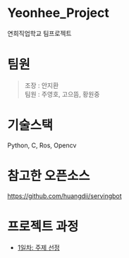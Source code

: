 # Yeonhee_Project
연희직업학교 팀프로젝트
# 팀원
> 조장 : 안지환 <br/>
> 팀원 : 주영호, 고으뜸, 황원중
# 기술스택
Python, C, Ros, Opencv
# 참고한 오픈소스
https://github.com/huangdii/servingbot
# 프로젝트 과정
- [1일차: 주제 선정](20230627.md)
